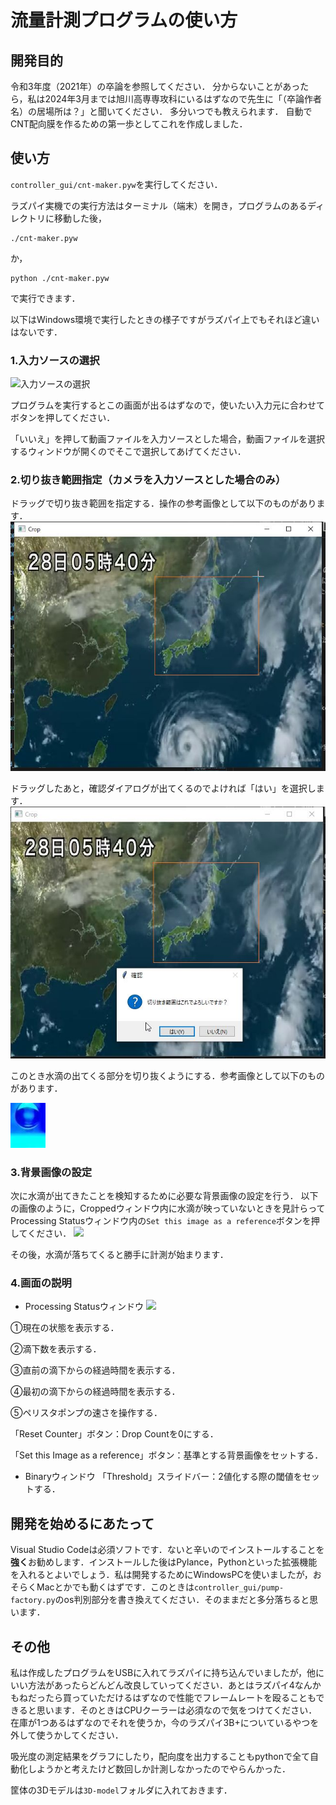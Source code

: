 # 流量計測プログラムの使い方

## 開発目的
令和3年度（2021年）の卒論を参照してください．
分からないことがあったら，私は2024年3月までは旭川高専専攻科にいるはずなので先生に「（卒論作者名）の居場所は？」と聞いてください．
多分いつでも教えられます．
自動でCNT配向膜を作るための第一歩としてこれを作成しました．

## 使い方

`controller_gui/cnt-maker.pyw`を実行してください．

ラズパイ実機での実行方法はターミナル（端末）を開き，プログラムのあるディレクトリに移動した後，
```
./cnt-maker.pyw
```
か，
```
python ./cnt-maker.pyw
```
で実行できます．

以下はWindows環境で実行したときの様子ですがラズパイ上でもそれほど違いはないです．
### 1.入力ソースの選択
![入力ソースの選択](assets/入力ソースの選択.png)

プログラムを実行するとこの画面が出るはずなので，使いたい入力元に合わせてボタンを押してください．

「いいえ」を押して動画ファイルを入力ソースとした場合，動画ファイルを選択するウィンドウが開くのでそこで選択してあげてください．

<div style="page-break-before:always"></div>

### 2.切り抜き範囲指定（カメラを入力ソースとした場合のみ）
ドラッグで切り抜き範囲を指定する．操作の参考画像として以下のものがあります．
![](assets/ddselect.JPG)
<div style="page-break-before:always"></div>

ドラッグしたあと，確認ダイアログが出てくるのでよければ「はい」を選択します．
![](assets/かくにん.JPG)

このとき水滴の出てくる部分を切り抜くようにする．参考画像として以下のものがあります．

![](assets/すいてき.jpg)
<div style="page-break-before:always"></div>

### 3.背景画像の設定
次に水滴が出てきたことを検知するために必要な背景画像の設定を行う．
以下の画像のように，Croppedウィンドウ内に水滴が映っていないときを見計らってProcessing Statusウィンドウ内の`Set this image as a reference`ボタンを押してください．
![](assets/スクショすいてきない.png)

その後，水滴が落ちてくると勝手に計測が始まります．

<div style="page-break-before:always"></div>

### 4.画面の説明
* Processing Statusウィンドウ
![](assets/各部名称-stat.png)


①現在の状態を表示する．

②滴下数を表示する．

③直前の滴下からの経過時間を表示する．

④最初の滴下からの経過時間を表示する．

⑤ペリスタポンプの速さを操作する．

「Reset Counter」ボタン：Drop Countを0にする．

「Set this Image as a reference」ボタン：基準とする背景画像をセットする．

* Binaryウィンドウ
「Threshold」スライドバー：2値化する際の閾値をセットする．


## 開発を始めるにあたって
Visual Studio Codeは必須ソフトです．ないと辛いのでインストールすることを**強く**お勧めします．インストールした後はPylance，Pythonといった拡張機能を入れるとよいでしょう．私は開発するためにWindowsPCを使いましたが，おそらくMacとかでも動くはずです．このときは`controller_gui/pump-factory.py`のos判別部分を書き換えてください．そのままだと多分落ちると思います．

## その他
私は作成したプログラムをUSBに入れてラズパイに持ち込んでいましたが，他にいい方法があったらどんどん改良していってください．あとはラズパイ4なんかもねだったら買っていただけるはずなので性能でフレームレートを殴ることもできると思います．そのときはCPUクーラーは必須なので気をつけてください．在庫が1つあるはずなのでそれを使うか，今のラズパイ3B+についているやつを外して使うかしてください．

吸光度の測定結果をグラフにしたり，配向度を出力することもpythonで全て自動化しようかと考えたけど数回しか計測しなかったのでやらんかった．


筐体の3Dモデルは`3D-model`フォルダに入れておきます．